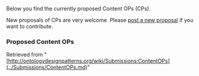 Below you find the currently proposed Content OPs (CPs). 


New proposals of CPs are very welcome.
Please  [post a new proposal](../Submissions/ProposeCP.md "Submissions:ProposeCP") if you want to contribute.


  




###   Proposed Content OPs




Retrieved from "[http://ontologydesignpatterns.org/wiki/Submissions:ContentOPs](../Submissions/ContentOPs.md)"